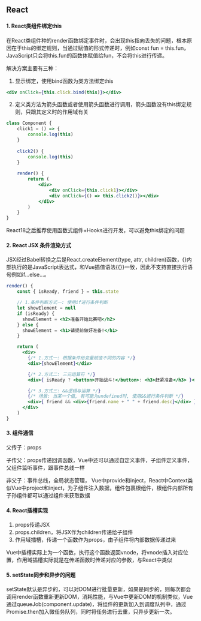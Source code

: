 ## React

#### 1. React类组件绑定this

在React类组件种的render函数绑定事件时，会出现this指向丢失的问题，根本原因在于this的绑定规则，当通过赋值的形式传递时，例如const fun = this.fun，JavaScript只会将this.fun的函数体赋值给fun，不会将this进行传递。

解决方案主要有三种：

1. 显示绑定，使用bind函数为类方法绑定this

```jsx
<div onClick={this.click.bind(this)}></div>
```

2. 定义类方法为箭头函数或者使用箭头函数进行调用，箭头函数没有this绑定规则，只跟其定义时的作用域有关

```jsx
class Component {
	click1 = () => {
        console.log(this)
    }
    
    click2() {
        console.log(this)
    }
    
	render() {
		return (
			<div>
                <div onClick={this.click1}></div>
                <div onClick={() => this.click2()}></div>
            </div>
		)
	}
}
```

React18之后推荐使用函数式组件+Hooks进行开发，可以避免this绑定的问题

#### 2. React JSX 条件渲染方式

JSX经过Babel转换之后是React.createElement(type, attr, children)函数，{}内部执行的是JavaScript表达式，和Vue插值语法{{}}一致，因此不支持直接执行语句例如if...else...。

```jsx
render() {
    const { isReady, friend } = this.state

    // 1.条件判断方式一: 使用if进行条件判断
    let showElement = null
    if (isReady) {
      showElement = <h2>准备开始比赛吧</h2>
    } else {
      showElement = <h1>请提前做好准备!</h1>
    }

    return (
      <div>
        {/* 1.方式一: 根据条件给变量赋值不同的内容 */}
        <div>{showElement}</div>

        {/* 2.方式二: 三元运算符 */}
        <div>{ isReady ? <button>开始战斗!</button>: <h3>赶紧准备</h3> }</div>

        {/* 3.方式三: &&逻辑与运算 */}
        {/* 场景: 当某一个值, 有可能为undefined时, 使用&&进行条件判断 */}
        <div>{ friend && <div>{friend.name + " " + friend.desc}</div> }</div>
      </div>
    )
}
```

#### 3. 组件通信

父传子：props 

子传父：props传递回调函数，Vue中还可以通过自定义事件，子组件定义事件，父组件监听事件，跟事件总线一样

非父子：事件总线，全局状态管理， Vue中provide和inject，React中Context类似Vue中project和inject，为子组件注入数据，<Provider>组件包裹根组件，根组件内部所有子孙组件都可以通过<Consumer>组件来获取数据

#### 4. React插槽实现

1. props传递JSX
2. props.children，将JSX作为children传递给子组件
3. 作用域插槽，传递一个函数作为props，由子组件将内部数据传递过来

Vue中插槽实际上为一个函数，执行这个函数返回vnode，将vnode插入对应位置，作用域插槽实际就是在传递函数时传递对应的参数，与React中类似

#### 5. setState同步和异步的问题

setState默认是异步的，可以对DOM进行批量更新，如果是同步的，则每次都会调用render函数重新更新DOM，消耗性能，与Vue中更新DOM的机制类似，Vue通过queueJob(component.update)，将组件的更新加入到调度队列中，通过Promise.then加入微任务队列，同时将任务进行去重，只异步更新一次。


